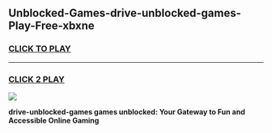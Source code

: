 
## Unblocked-Games-drive-unblocked-games-Play-Free-xbxne
<h3>
<a href="https://premium76.site?title=drive-unblocked-games&ref=09A">CLICK TO PLAY</a></h3>
<hr>

<h3>
<a href="https://premium76.site?title=drive-unblocked-games&ref=09A">CLICK 2 PLAY</a>
  
</h3>

<a href="https://premium76.site?title=drive-unblocked-games&ref=09A"><img src="https://clearcache.store/games.png"></a>


**drive-unblocked-games games unblocked: Your Gateway to Fun and Accessible Online Gaming**

